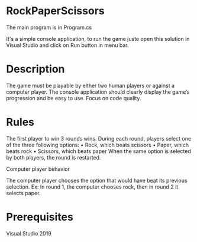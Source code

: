 # RockPaperScissors

The main program is in Program.cs

It's a simple console application, to run the game juste open this solution in Visual Studio and click on Run button in menu bar.

# Description

The game must be playable by either two human players or against a computer player.
The console application should clearly display the game’s progression and be easy to use.
Focus on code quality.

# Rules

The first player to win 3 rounds wins.
During each round, players select one of the three following options:
• Rock, which beats scissors
• Paper, which beats rock
• Scissors, which beats paper
When the same option is selected by both players, the round is restarted.

Computer player behavior

The computer player chooses the option that would have beat its previous selection.
Ex: In round 1, the computer chooses rock, then in round 2 it selects paper.

# Prerequisites

Visual Studio 2019
